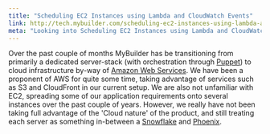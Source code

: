 ```yaml
---
title: "Scheduling EC2 Instances using Lambda and CloudWatch Events"
link: http://tech.mybuilder.com/scheduling-ec2-instances-using-lambda-and-cloudwatch-events/
meta: "Looking into Scheduling EC2 Instances using Lambda and CloudWatch Events"
---
```


Over the past couple of months MyBuilder has be transitioning from primarily a dedicated server-stack (with orchestration through [Puppet](https://puppet.com/)) to cloud infrastructure by-way of [Amazon Web Services](https://aws.amazon.com/).
We have been a proponent of AWS for quite some time, taking advantage of services such as S3 and CloudFront in our current setup.
We are also not unfamiliar with EC2, spreading some of our application requirements onto several instances over the past couple of years.
However, we really have not been taking full advantage of the 'Cloud nature' of the product, and still treating each server as something in-between a [Snowflake](https://martinfowler.com/bliki/SnowflakeServer.html) and [Phoenix](https://martinfowler.com/bliki/PhoenixServer.html).
<!--more-->
